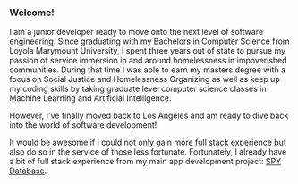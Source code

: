 ### Welcome!

I am a junior developer ready to move onto the next level of software engineering. Since graduating with my Bachelors in Computer Science from Loyola Marymount University, I spent three years out of state to pursue my passion of service immersion in and around homelessness in impoverished communities. During that time I was able to earn my masters degree with a focus on Social Justice and Homelessness Organizing as well as keep up my coding skills by taking graduate level computer science classes in Machine Learning and Artificial Intelligence.

However, I've finally moved back to Los Angeles and am ready to dive back into the world of software development!

It would be awesome if I could not only gain more full stack experience but also do so in the service of those less fortunate. Fortunately, I already have a bit of full stack experience from my main app development project: [SPY Database](https://github.com/cf7/SPY).


